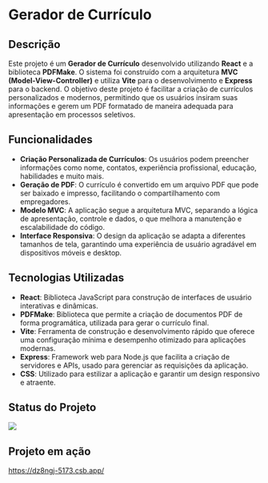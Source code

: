 # Gerador de Currículo

## Descrição

Este projeto é um **Gerador de Currículo** desenvolvido utilizando **React** e a biblioteca **PDFMake**. O sistema foi construído com a arquitetura **MVC (Model-View-Controller)** e utiliza **Vite** para o desenvolvimento e **Express** para o backend. O objetivo deste projeto é facilitar a criação de currículos personalizados e modernos, permitindo que os usuários insiram suas informações e gerem um PDF formatado de maneira adequada para apresentação em processos seletivos.

## Funcionalidades

- **Criação Personalizada de Currículos**: Os usuários podem preencher informações como nome, contatos, experiência profissional, educação, habilidades e muito mais.
- **Geração de PDF**: O currículo é convertido em um arquivo PDF que pode ser baixado e impresso, facilitando o compartilhamento com empregadores.
- **Modelo MVC**: A aplicação segue a arquitetura MVC, separando a lógica de apresentação, controle e dados, o que melhora a manutenção e escalabilidade do código.
- **Interface Responsiva**: O design da aplicação se adapta a diferentes tamanhos de tela, garantindo uma experiência de usuário agradável em dispositivos móveis e desktop.

## Tecnologias Utilizadas

- **React**: Biblioteca JavaScript para construção de interfaces de usuário interativas e dinâmicas.
- **PDFMake**: Biblioteca que permite a criação de documentos PDF de forma programática, utilizada para gerar o currículo final.
- **Vite**: Ferramenta de construção e desenvolvimento rápido que oferece uma configuração mínima e desempenho otimizado para aplicações modernas.
- **Express**: Framework web para Node.js que facilita a criação de servidores e APIs, usado para gerenciar as requisições da aplicação.
- **CSS**: Utilizado para estilizar a aplicação e garantir um design responsivo e atraente.

## Status do Projeto

<p align="left">
<img loading="lazy" src="http://img.shields.io/static/v1?label=STATUS&message=%20DESENVOLVIDO&color=GREEN&style=for-the-badge"/>
</p>

## Projeto em ação

https://dz8ngj-5173.csb.app/



